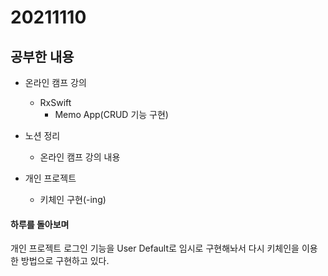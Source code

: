 # 20211110

## 공부한 내용
+ 온라인 캠프 강의
  - RxSwift
    * Memo App(CRUD 기능 구현)
  
+ 노션 정리
  - 온라인 캠프 강의 내용
  
+ 개인 프로젝트
  - 키체인 구현(-ing)

#### 하루를 돌아보며
개인 프로젝트 로그인 기능을 User Default로 임시로 구현해놔서 다시 키체인을 이용한 방법으로 구현하고 있다.
